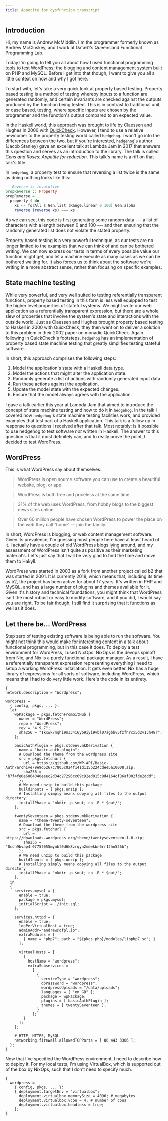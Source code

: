 ```yaml
---
title: Appetite for dysfunction transcript
---
```


## Introduction

Hi, my name is Andrew McMiddlin. I'm the programmer formerly known as Andrew McCluskey, and I work
at Data61's Queensland Functional Programming Lab.

Today I'm going to tell you all about how I used functional programming tools to test WordPress;
the blogging and content management system built on PHP and MySQL. Before I get into that though, I
want to give you all a little context on how and why I got here.

To start with, let's take a very quick look at property based testing. Property based testing is a
method of testing whereby inputs to a function are generated randomly, and certain invariants are
checked against the outputs produced by the function being tested. This is in contrast to
traditional unit, or case based, testing, where specific inputs are chosen by the programmer and the
function's output compared to an expected value.

In the Haskell world, this approach was brought to life by Claessen and Hughes in 2000 with
[QuickCheck](http://www.cse.chalmers.se/~rjmh/QuickCheck/). However, I tend to use a relative
newcomer to the property testing world called `hedgehog`. I won't go into the differences between
the two, but if you're interested, `hedgehog`'s author (Jacob Stanley) gave an excellent talk at
Lambda Jam in 2017 that answers this question and serves as an introduction to the library. The talk
is called _Gens and Roses: Appetite for reduction_. This talk's name is a riff on that talk's title.

In `hedgehog`, a property test to ensure that reversing a list twice is the same as doing nothing
looks like this:

```haskell
-- Reverse is involutive
propReverse :: Property
propReverse =
  property $ do
    xs <- forAll $ Gen.list (Range.linear 0 100) Gen.alpha
    reverse (reverse xs) === xs
```

As we can see, this code is first generating some random data --- a list of characters with a length
between 0 and 100 --- and then ensuring that the randomly generated list does not violate the stated
property.

Property based testing is a very powerful technique, as our tests are no longer limited to the
examples that we can think of and can be bothered writing. We can now express our tests in terms of
every possible value our function might get, and let a machine execute as many cases as we can be
bothered waiting for. It also forces us to think about the software we're writing in a more abstract
sense, rather than focusing on specific examples.

## State machine testing

While very powerful, and very well suited to testing referentially transparent functions, property
based testing in this form is less well equipped to test the higher level properties of stateful
systems. We might write our web application as a referentially transparent expression, but there are
a whole slew of properties that involve the system's state and interactions with the outside world.
Just as Claessen and Hughes brought property based testing to Haskell in 2000 with QuickCheck, they
then went on to deliver a solution to this problem in their 2002 paper on monadic QuickCheck. Again
following in QuickCheck's footsteps, `hedgehog` has an implementation of property based state
machine testing that greatly simplifies testing stateful software.

In short, this approach comprises the following steps:

1. Model the application's state with a Haskell data type.
2. Model the actions that might alter the application state.
3. Randomly generate a list of actions with randomly generated input data.
4. Run these actions against the application.
5. Update the model state with the expected changes.
6. Ensure that the model always agrees with the application.

I gave a talk earlier this year at Lambda Jam that aimed to introduce the concept of state machine
testing and how to do it in `hedgehog`. In the talk I covered how `hedgehog`'s state machine testing
facilities work, and provided examples that test part of a Haskell application. This talk is a
follow up in response to questions I received after that talk. Most notably: is it possible to use
hedgehog to test software _not_ written in Haskell. The answer to this question is that it most
definitely can, and to really prove the point, I decided to test WordPress.

## WordPress

This is what WordPress say about themselves.

> WordPress is open source software you can use to create a beautiful website, blog, or app.

> WordPress is both free and priceless at the same time.

> 31% of the web uses WordPress, from hobby blogs to the biggest news sites online.

> Over 60 million people have chosen WordPress to power the place on the web they call “home” — join the family.

In short, WordPress is blogging, or web content management software. Given its prevalence, I'm
guessing most people here have at least heard of it. I actually have a couple of old WordPress blogs
lying around, and my assessment of WordPress isn't quite as positive as their marketing material's.
Let's just say that I will be very glad to find the time and move them to Hakyll.

WordPress was started in 2003 as a fork from another project called b2 that was started in 2001. It
is currently 2018, which means that, including its time as b2, the project has been active for about
17 years. It's written in PHP and MySQL, and has a large number of plugins and themes available for
it. Given it's history and technical foundations, you might think that WordPress isn't the most
robust or easy to modify software, and if you did, I would say you are right. To be fair though, I
still find it surprising that it functions as well as it does.

## Let there be... WordPress

Step zero of testing existing software is being able to run the software. You might not think this
would make for interesting content in a talk about functional programming, but in this case it does.
To deploy a test environment for WordPress, I used NixOps. NixOps is the devops spinoff from Nix,
and Nix is a purely functional package manager. As a result, I have a referentially transparent
expression representing everything I need to setup a working WordPress installation. It gets even
better. Nix has a huge library of expressions for all sorts of software, including WordPress, which
means that I had to do very little work. Here's the code in its entirety.

```
{
network.description = "Wordpress";

wordpress =
  { config, pkgs, ... }:
  let
    wpPackage = pkgs.fetchFromGitHub {
      owner = "WordPress";
      repo = "WordPress";
      rev = "4.9.7";
      sha256 = "1kxwk7mqhi9n334i6yb9iyi9vbl07agbbv5fzfhrcx5d2v13h48r";
    };

    basicAuthPlugin = pkgs.stdenv.mkDerivation {
      name = "basic-auth-plugin";
      # Download the theme from the wordpress site
      src = pkgs.fetchurl {
        url = https://github.com/WP-API/Basic-Auth/archive/9e9d5267c7805c024f141d115b224cdee5a10008.zip;
        sha256 = "b7f4fe0e6064040eeec2d34c27296cc69c92ed015c8d4164cf86af002fde2ddd";
      };
      # We need unzip to build this package
      buildInputs = [ pkgs.unzip ];
      # Installing simply means copying all files to the output directory
      installPhase = "mkdir -p $out; cp -R * $out/";
    };

    twentySeventeen = pkgs.stdenv.mkDerivation {
      name = "theme-twenty-seventeen";
      # Download the theme from the wordpress site
      src = pkgs.fetchurl {
        url = https://downloads.wordpress.org/theme/twentyseventeen.1.6.zip;
        sha256 = "0cch9bvap4r0775f055mynbf0d6k8zrqyn2mdwkbn6rr12hn526b";
      };
      # We need unzip to build this package
      buildInputs = [ pkgs.unzip ];
      # Installing simply means copying all files to the output directory
      installPhase = "mkdir -p $out; cp -R * $out/";
    };
  in
  {
    services.mysql = {
      enable = true;
      package = pkgs.mysql;
      initialScript = ./init.sql;
    };

    services.httpd = {
      enable = true;
      logPerVirtualHost = true;
      adminAddr="andrew@qfpl.io";
      extraModules = [
        { name = "php7"; path = "${pkgs.php}/modules/libphp7.so"; }
      ];

      virtualHosts = [
        {
          hostName = "wordpress";
          extraSubservices =
            [
              {
                serviceType = "wordpress";
                dbPassword = "wordpress";
                wordpressUploads = "/data/uploads";
                languages = [ "en_GB" ];
                package = wpPackage;
                plugins = [ basicAuthPlugin ];
                themes = [ twentySeventeen ];
              }
            ];
        }
      ];
    };

    # HTTP, HTTPS, MySQL
    networking.firewall.allowedTCPPorts = [ 80 443 3306 ];
  };
}
```

Now that I've specified the WordPress environment, I need to describe how to deploy it. For my local
tests, I'm using VirtualBox, which is supported out of the box by NixOps, such that I don't need to
specify much.

```
{
  wordpress =
    { config, pkgs, ... }:
    { deployment.targetEnv = "virtualbox";
      deployment.virtualbox.memorySize = 4096; # megabytes
      deployment.virtualbox.vcpu = 4; # number of cpus
      deployment.virtualbox.headless = true;
    };
}
```
